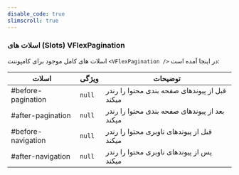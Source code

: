 ```yaml
---
disable_code: true
slimscroll: true
---
```


### اسلات های (Slots) VFlexPagination

اسلات های کامل موجود برای کامپوننت `<VFlexPagination />` در اینجا آمده است:

| اسلات              | ویژگی                               | توضیحات                                       |
| ------------------ | ----------------------------------- | --------------------------------------------- |
| #before-pagination | <span class="is-null">`null`</span> | قبل از پیوندهای صفحه بندی محتوا را رندر میکند |
| #after-pagination  | <span class="is-null">`null`</span> | بعد از پیوندهای صفحه بندی محتوا را رندر میکند |
| #before-navigation | <span class="is-null">`null`</span> | قبل از پیوندهای ناوبری محتوا را رندر میکند    |
| #after-navigation  | <span class="is-null">`null`</span> | پس از پیوندهای ناوبری محتوا را رندر میکند     |

